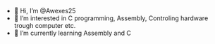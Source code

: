 - 👋 Hi, I’m @Awexes25
- 👀 I’m interested in C programming, Assembly, Controling hardware trough computer etc.
- 🌱 I’m currently learning Assembly and C

<!---
Awexes25/Awexes25 is a ✨ special ✨ repository because its `README.md` (this file) appears on your GitHub profile.
You can click the Preview link to take a look at your changes.
--->
